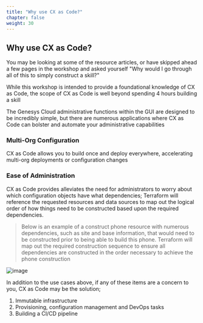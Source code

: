 ```yaml
---
title: "Why use CX as Code?"
chapter: false
weight: 30
---
```


## Why use CX as Code?

You may be looking at some of the resource articles, or have skipped ahead a few pages in the workshop and asked yourself "Why would I go through all of this to simply construct a skill?"

While this workshop is intended to provide a foundational knowledge of CX as Code, the scope of CX as Code is well beyond spending 4 hours building a skill

The Genesys Cloud administrative functions within the GUI are designed to be incredibly simple, but there are numerous applications where CX as Code can bolster and automate your administrative capabilities


### Multi-Org Configuration
CX as Code allows you to build once and deploy everywhere, accelerating multi-org deployments or configuration changes

### Ease of Administration
CX as Code provides alleviates the need for administrators to worry about which configuration objects have what dependencies; Terraform will reference the requested resources and data sources to map out the logical order of how things need to be constructed based upon the required dependencies.

> Below is an example of a construct phone resource with numerous dependencies, such as site and base information, that would need to be constructed prior to being able to build this phone. Terraform will map out the required construction sequence to ensure all dependencies are constructed in the order necessary to achieve the phone construction

![image](/images/CXDependencies.PNG)

In addition to the use cases above, if any of these items are a concern to you, CX as Code may be the solution;
1. Immutable infrastructure
2. Provisioning, configuration management and DevOps tasks
3. Building a CI/CD pipeline